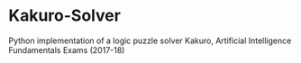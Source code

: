 # Kakuro-Solver
Python implementation of a logic puzzle solver Kakuro, Artificial Intelligence Fundamentals Exams (2017-18)
